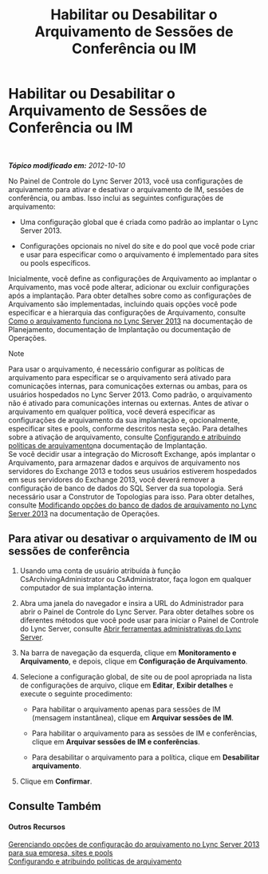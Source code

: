 ﻿---
title: Habilitar ou Desabilitar o Arquivamento de Sessões de Conferência ou IM
TOCTitle: Habilitar ou Desabilitar o Arquivamento de Sessões de Conferência ou IM
ms:assetid: aa4b5983-dbe1-4d64-8a18-fe2c33994e94
ms:mtpsurl: https://technet.microsoft.com/pt-br/library/Gg182567(v=OCS.15)
ms:contentKeyID: 49307745
ms.date: 05/19/2016
mtps_version: v=OCS.15
ms.translationtype: HT
---

# Habilitar ou Desabilitar o Arquivamento de Sessões de Conferência ou IM

 

_**Tópico modificado em:** 2012-10-10_

No Painel de Controle do Lync Server 2013, você usa configurações de arquivamento para ativar e desativar o arquivamento de IM, sessões de conferência, ou ambas. Isso inclui as seguintes configurações de arquivamento:

  - Uma configuração global que é criada como padrão ao implantar o Lync Server 2013.

  - Configurações opcionais no nível do site e do pool que você pode criar e usar para especificar como o arquivamento é implementado para sites ou pools específicos.

Inicialmente, você define as configurações de Arquivamento ao implantar o Arquivamento, mas você pode alterar, adicionar ou excluir configurações após a implantação. Para obter detalhes sobre como as configurações de Arquivamento são implementadas, incluindo quais opções você pode especificar e a hierarquia das configurações de Arquivamento, consulte [Como o arquivamento funciona no Lync Server 2013](lync-server-2013-how-archiving-works.md) na documentação de Planejamento, documentação de Implantação ou documentação de Operações.

> [!note]  
> Para usar o arquivamento, é necessário configurar as políticas de arquivamento para especificar se o arquivamento será ativado para comunicações internas, para comunicações externas ou ambas, para os usuários hospedados no Lync Server 2013. Como padrão, o arquivamento não é ativado para comunicações internas ou externas. Antes de ativar o arquivamento em qualquer política, você deverá especificar as configurações de arquivamento da sua implantação e, opcionalmente, especificar sites e pools, conforme descritos nesta seção. Para detalhes sobre a ativação de arquivamento, consulte <a href="lync-server-2013-configuring-and-assigning-archiving-policies.md">Configurando e atribuindo políticas de arquivamento</a>na documentação de Implantação.<br />Se você decidir usar a integração do Microsoft Exchange, após implantar o Arquivamento, para armazenar dados e arquivos de arquivamento nos servidores do Exchange 2013 e todos seus usuários estiverem hospedados em seus servidores do Exchange 2013, você deverá remover a configuração de banco de dados do SQL Server da sua topologia. Será necessário usar a Construtor de Topologias para isso. Para obter detalhes, consulte <a href="lync-server-2013-changing-archiving-database-options.md">Modificando opções do banco de dados de arquivamento no Lync Server 2013</a> na documentação de Operações.

## Para ativar ou desativar o arquivamento de IM ou sessões de conferência

1.  Usando uma conta de usuário atribuída à função CsArchivingAdministrator ou CsAdministrator, faça logon em qualquer computador de sua implantação interna.

2.  Abra uma janela do navegador e insira a URL do Administrador para abrir o Painel de Controle do Lync Server. Para obter detalhes sobre os diferentes métodos que você pode usar para iniciar o Painel de Controle do Lync Server, consulte [Abrir ferramentas administrativas do Lync Server](lync-server-2013-open-lync-server-administrative-tools.md).

3.  Na barra de navegação da esquerda, clique em **Monitoramento e Arquivamento**, e depois, clique em **Configuração de Arquivamento**.

4.  Selecione a configuração global, de site ou de pool apropriada na lista de configurações de arquivo, clique em **Editar**, **Exibir detalhes** e execute o seguinte procedimento:
    
      - Para habilitar o arquivamento apenas para sessões de IM (mensagem instantânea), clique em **Arquivar sessões de IM**.
    
      - Para habilitar o arquivamento para as sessões de IM e conferências, clique em **Arquivar sessões de IM e conferências**.
    
      - Para desabilitar o arquivamento para a política, clique em **Desabilitar arquivamento**.

5.  Clique em **Confirmar**.

## Consulte Também

#### Outros Recursos

[Gerenciando opções de configuração do arquivamento no Lync Server 2013 para sua empresa, sites e pools](lync-server-2013-managing-archiving-configuration-options-for-your-organization-sites-and-pools.md)  
[Configurando e atribuindo políticas de arquivamento](lync-server-2013-configuring-and-assigning-archiving-policies.md)

